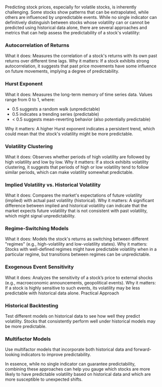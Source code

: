 Predicting stock prices, especially for volatile stocks, is inherently challenging. Some stocks show patterns that can be extrapolated, while others are influenced by unpredictable events. While no single indicator can definitively distinguish between stocks whose volatility can or cannot be predicted using historical data alone, there are several approaches and metrics that can help assess the predictability of a stock's volatility:

### Autocorrelation of Returns
What it does: Measures the correlation of a stock's returns with its own past returns over different time lags.
Why it matters: If a stock exhibits strong autocorrelation, it suggests that past price movements have some influence on future movements, implying a degree of predictability.

### Hurst Exponent
What it does: Measures the long-term memory of time series data. Values range from 0 to 1, where:
- 0.5 suggests a random walk (unpredictable)
- 0.5 indicates a trending series (predictable)
- < 0.5 suggests mean-reverting behavior (also potentially predictable)
  
Why it matters: A higher Hurst exponent indicates a persistent trend, which could mean that the stock's volatility might be more predictable.

### Volatility Clustering

What it does: Observes whether periods of high volatility are followed by high volatility and low by low.
Why it matters: If a stock exhibits volatility clustering, it suggests that periods of high or low volatility tend to follow similar periods, which can make volatility somewhat predictable.

### Implied Volatility vs. Historical Volatility
What it does: Compares the market's expectations of future volatility (implied) with actual past volatility (historical).
Why it matters: A significant difference between implied and historical volatility can indicate that the market expects future volatility that is not consistent with past volatility, which might signal unpredictability.

### Regime-Switching Models
What it does: Models the stock's returns as switching between different "regimes" (e.g., high-volatility and low-volatility states).
Why it matters: Stocks with well-defined regimes might have predictable volatility when in a particular regime, but transitions between regimes can be unpredictable.

### Exogenous Event Sensitivity
What it does: Analyzes the sensitivity of a stock’s price to external shocks (e.g., macroeconomic announcements, geopolitical events).
Why it matters: If a stock is highly sensitive to such events, its volatility may be less predictable with historical data alone.
Practical Approach

### Historical Backtesting

Test different models on historical data to see how well they predict volatility. Stocks that consistently perform well under historical models may be more predictable.

### Multifactor Models
Use multifactor models that incorporate both historical data and forward-looking indicators to improve predictability.

In essence, while no single indicator can guarantee predictability, combining these approaches can help you gauge which stocks are more likely to have predictable volatility based on historical data and which are more susceptible to unexpected shifts.
